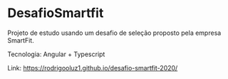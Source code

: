 # DesafioSmartfit

Projeto de estudo usando um desafio de seleção proposto pela empresa SmartFit.

Tecnologia: Angular + Typescript

Link: https://rodrigooluz1.github.io/desafio-smartfit-2020/
